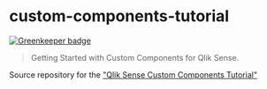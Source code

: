 # custom-components-tutorial

[![Greenkeeper badge](https://badges.greenkeeper.io/stefanwalther/custom-components-tutorial.svg)](https://greenkeeper.io/)

> Getting Started with Custom Components for Qlik Sense.

Source repository for the ["Qlik Sense Custom Components Tutorial"](http://qliksite.io/tutorial/qliksense-custom-components)
